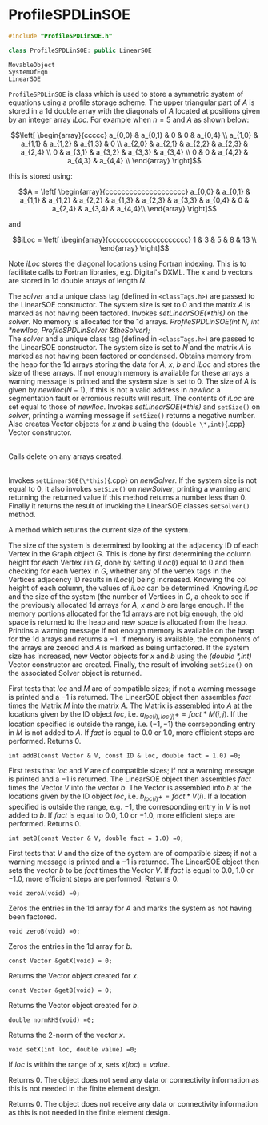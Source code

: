# ProfileSPDLinSOE

```cpp
#include "ProfileSPDLinSOE.h"

class ProfileSPDLinSOE: public LinearSOE
```

    MovableObject
    SystemOfEqn
    LinearSOE


`ProfileSPDLinSOE` is class which is used to store a symmetric system of
equations using a profile storage scheme. The upper triangular part of
$A$ is stored in a 1d double array with the diagonals of $A$ located at
positions given by an integer array $iLoc$. For example when $n=5$ and
$A$ as shown below:

$$\left[
\begin{array}{ccccc}
a_{0,0} & a_{0,1}  & 0 & 0 & a_{0,4} \\
a_{1,0} & a_{1,1} & a_{1,2} & a_{1,3} & 0 \\
a_{2,0} & a_{2,1} & a_{2,2} & a_{2,3} & a_{2,4}  \\
0 & a_{3,1} & a_{3,2} & a_{3,3} & a_{3,4} \\
0 & 0 & a_{4,2} & a_{4,3} & a_{4,4} \\
\end{array}
\right]$$

this is stored using:

$$A =
\left[
\begin{array}{cccccccccccccccccccc}
a_{0,0} & a_{0,1}  & a_{1,1} & a_{1,2} & a_{2,2} & a_{1,3} &
a_{2,3} & a_{3,3} & a_{0,4} & 0 & a_{2,4} & a_{3,4} & a_{4,4}\\
\end{array}
\right]$$

and

$$iLoc =
\left[
\begin{array}{cccccccccccccccccccc}
1 & 3 & 5 & 8 & 13 \\
\end{array}
\right]$$ 

Note $iLoc$ stores the diagonal locations using Fortran
indexing. This is to facilitate calls to Fortran libraries, e.g.
Digital's DXML. The $x$ and $b$ vectors are stored in 1d double arrays
of length $N$.


The *solver* and a unique class tag (defined in  `<classTags.h>`) are
passed to the LinearSOE constructor. The system size is set to $0$ and
the matrix $A$ is marked as not having been factored. Invokes
*setLinearSOE(\*this)* on the *solver*. No memory is allocated for the
1d arrays.
*ProfileSPDLinSOE(int N, int \*newIloc, ProfileSPDLinSolver
&theSolver);* \
The *solver* and a unique class tag (defined in  `<classTags.h>`) are
passed to the LinearSOE constructor. The system size is set to $N$ and
the matrix $A$ is marked as not having been factored or condensed.
Obtains memory from the heap for the 1d arrays storing the data for $A$,
$x$, $b$ and $iLoc$ and stores the size of these arrays. If not enough
memory is available for these arrays a warning message is printed and
the system size is set to $0$. The size of $A$ is given by
$newIloc(N-1)$, if this is not a valid address in *newIloc* a
segmentation fault or erronious results will result. The contents of
$iLoc$ are set equal to those of *newIloc*. Invokes
*setLinearSOE(\*this)* and `setSize()` on *solver*, printing a warning
message if `setSize()` returns a negative number. Also creates Vector
objects for $x$ and $b$ using the `(double \*,int)`{.cpp} Vector constructor.

\
Calls delete on any arrays created.

\
Invokes `setLinearSOE(\*this)`{.cpp} on *newSolver*. If the system size is not
equal to $0$, it also invokes `setSize()` on *newSolver*, printing a
warning and returning the returned value if this method returns a number
less than $0$. Finally it returns the result of invoking the LinearSOE
classes `setSolver()` method.

A method which returns the current size of the system.

The size of the system is determined by looking at the adjacency ID of
each Vertex in the Graph object *G*. This is done by first determining
the column height for each Vertex $i$ in *G*, done by setting $iLoc(i)$
equal to $0$ and then checking for each Vertex in *G*, whether any of
the vertex tags in the Vertices adjacency ID results in $iLoc(i)$ being
increased. Knowing the col height of each column, the values of *iLoc*
can be determined. Knowing *iLoc* and the size of the system (the number
of Vertices in *G*, a check to see if the previously allocated 1d arrays
for $A$, $x$ and $b$ are large enough. If the memory portions allocated
for the 1d arrays are not big enough, the old space is returned to the
heap and new space is allocated from the heap. Printins a warning
message if not enough memory is available on the heap for the 1d arrays
and returns a $-1$. If memory is available, the components of the arrays
are zeroed and $A$ is marked as being unfactored. If the system size has
increased, new Vector objects for $x$ and $b$ using the *(double
\*,int)* Vector constructor are created. Finally, the result of invoking
`setSize()` on the associated Solver object is returned.

First tests that *loc* and *M* are of compatible sizes; if not a warning
message is printed and a $-1$ is returned. The LinearSOE object then
assembles *fact* times the Matrix *M* into the matrix $A$. The Matrix is
assembled into $A$ at the locations given by the ID object *loc*, i.e.
$a_{loc(i),loc(j)} +=
fact * M(i,j)$. If the location specified is outside the range, i.e.
$(-1,-1)$ the corrseponding entry in *M* is not added to $A$. If *fact*
is equal to $0.0$ or $1.0$, more efficient steps are performed. Returns
$0$.

```{.cpp}
int addB(const Vector & V, const ID & loc, double fact = 1.0) =0;
```

First tests that *loc* and *V* are of compatible sizes; if not a warning
message is printed and a $-1$ is returned. The LinearSOE object then
assembles *fact* times the Vector *V* into the vector $b$. The Vector is
assembled into $b$ at the locations given by the ID object *loc*, i.e.
$b_{loc(i)} += fact * V(i)$. If a location specified is outside the
range, e.g. $-1$, the corresponding entry in *V* is not added to $b$. If
*fact* is equal to $0.0$, $1.0$ or $-1.0$, more efficient steps are
performed. Returns $0$.

```{.cpp}
int setB(const Vector & V, double fact = 1.0) =0;
```

First tests that *V* and the size of the system are of compatible sizes;
if not a warning message is printed and a $-1$ is returned. The
LinearSOE object then sets the vector *b* to be *fact* times the Vector
*V*. If *fact* is equal to $0.0$, $1.0$ or $-1.0$, more efficient steps
are performed. Returns $0$.

```{.cpp}
void zeroA(void) =0;
```

Zeros the entries in the 1d array for $A$ and marks the system as not
having been factored.

```{.cpp}
void zeroB(void) =0;
```

Zeros the entries in the 1d array for $b$.

```{.cpp}
const Vector &getX(void) = 0;
```

Returns the Vector object created for $x$.

```{.cpp}
const Vector &getB(void) = 0;
```

Returns the Vector object created for $b$.

```{.cpp}
double normRHS(void) =0;
```

Returns the 2-norm of the vector $x$.

```{.cpp}
void setX(int loc, double value) =0;
```

If *loc* is within the range of $x$, sets $x(loc) = value$.

Returns $0$. The object does not send any data or connectivity
information as this is not needed in the finite element design.

Returns $0$. The object does not receive any data or connectivity
information as this is not needed in the finite element design.
